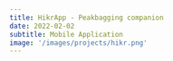 ```yaml
---
title: HikrApp - Peakbagging companion
date: 2022-02-02
subtitle: Mobile Application
image: '/images/projects/hikr.png'
---
```

